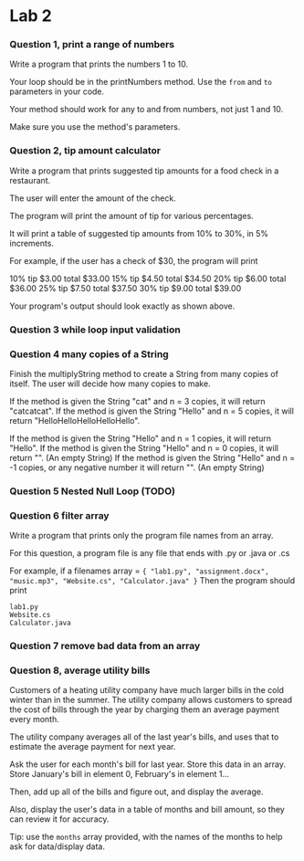 # Lab 2 


### Question 1, print a range of numbers

Write a program that prints the numbers 1 to 10.
 
Your loop should be in the printNumbers method. Use the `from` and `to` parameters in your code.
 
Your method should work for any to and from numbers, not just 1 and 10.

Make sure you use the method's parameters.
 

### Question 2, tip amount calculator 

Write a program that prints suggested tip amounts for a food check in a restaurant.

The user will enter the amount of the check.

The program will print the amount of tip for various percentages.

It will print a table of suggested tip amounts from 10% to 30%, in 5% increments.

For example, if the user has a check of $30, the program will print

10% tip $3.00 total $33.00
15% tip $4.50 total $34.50
20% tip $6.00 total $36.00
25% tip $7.50 total $37.50
30% tip $9.00 total $39.00

Your program's output should look exactly as shown above.

### Question 3 while loop input validation


### Question 4 many copies of a String

Finish the multiplyString method to create a String from many copies of itself.
The user will decide how many copies to make.
 
If the method is given the String "cat" and n = 3 copies, it will return "catcatcat".
If the method is given the String "Hello" and n = 5 copies, it will return "HelloHelloHelloHelloHello".
 
If the method is given the String "Hello" and n = 1 copies, it will return "Hello".
If the method is given the String "Hello" and n = 0 copies, it will return "". (An empty String)
If the method is given the String "Hello" and n = -1 copies, or any negative number it will return "". (An empty String)
 

### Question 5 Nested Null Loop   (TODO)



### Question 6 filter array

Write a program that prints only the program file names from an array.

For this question, a program file is any file that ends with .py or .java or .cs

For example, if a filenames array = `{ "lab1.py", "assignment.docx", "music.mp3", "Website.cs", "Calculator.java" }`
Then the program should print

```
lab1.py
Website.cs
Calculator.java
```


### Question 7 remove bad data from an array


### Question 8, average utility bills

Customers of a heating utility company have much larger bills in the cold winter than in the summer.
The utility company allows customers to spread the cost of bills through the year by charging them an average payment every month.
 
The utility company averages all of the last year's bills, and uses that to estimate the average payment for next year.
 
Ask the user for each month's bill for last year. 
Store this data in an array.
Store January's bill in element 0, February's in element 1...
 
Then, add up all of the bills and figure out, and display the average.
 
Also, display the user's data in a table of months and bill amount, so they can review it for accuracy.
 
Tip: use the `months` array provided, with the names of the months to help ask for data/display data.
